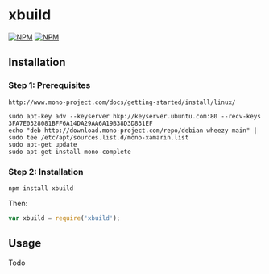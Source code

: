 # xbuild

[![NPM](https://nodei.co/npm/xbuild.png?downloads=true&downloadRank=true)](https://nodei.co/npm/xbuild/)
[![NPM](https://nodei.co/npm-dl/xbuild.png?months=6&height=3)](https://nodei.co/npm/xbuild/)

## Installation

### Step 1: Prerequisites

```
http://www.mono-project.com/docs/getting-started/install/linux/

sudo apt-key adv --keyserver hkp://keyserver.ubuntu.com:80 --recv-keys 3FA7E0328081BFF6A14DA29AA6A19B38D3D831EF
echo "deb http://download.mono-project.com/repo/debian wheezy main" | sudo tee /etc/apt/sources.list.d/mono-xamarin.list
sudo apt-get update
sudo apt-get install mono-complete
```

### Step 2: Installation
    
    npm install xbuild
    
Then:

```js
var xbuild = require('xbuild');
```

## Usage

Todo


